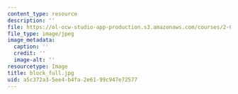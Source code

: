 ```yaml
---
content_type: resource
description: ''
file: https://ol-ocw-studio-app-production.s3.amazonaws.com/courses/2-003-modeling-dynamics-and-control-i-spring-2005/a5c372a35ee4b4fa2e6199c947e72577_block_full.jpg
file_type: image/jpeg
image_metadata:
  caption: ''
  credit: ''
  image-alt: ''
resourcetype: Image
title: block_full.jpg
uid: a5c372a3-5ee4-b4fa-2e61-99c947e72577
---
```

